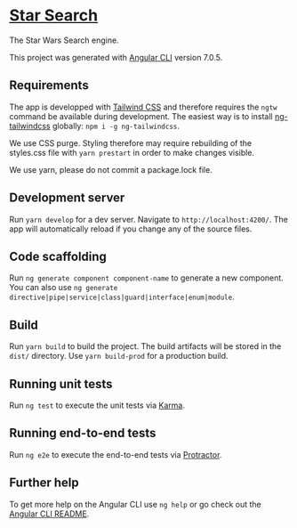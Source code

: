 # [Star Search](https://star-wars-opedia.netlify.com)

The Star Wars Search engine.

This project was generated with [Angular CLI](https://github.com/angular/angular-cli) version 7.0.5.

## Requirements

The app is developped with [Tailwind CSS](https://tailwindcss.com) and therefore requires the `ngtw` command be available during development. The easiest way is to install [ng-tailwindcss](https://www.npmjs.com/package/ng-tailwindcss) globally: `npm i -g ng-tailwindcss`.

We use CSS purge. Styling therefore may require rebuilding of the styles.css file with `yarn prestart` in order to make changes visible.

We use yarn, please do not commit a package.lock file.

## Development server

Run `yarn develop` for a dev server. Navigate to `http://localhost:4200/`. The app will automatically reload if you change any of the source files.

## Code scaffolding

Run `ng generate component component-name` to generate a new component. You can also use `ng generate directive|pipe|service|class|guard|interface|enum|module`.

## Build

Run `yarn build` to build the project. The build artifacts will be stored in the `dist/` directory. Use `yarn build-prod` for a production build.

## Running unit tests

Run `ng test` to execute the unit tests via [Karma](https://karma-runner.github.io).

## Running end-to-end tests

Run `ng e2e` to execute the end-to-end tests via [Protractor](http://www.protractortest.org/).

## Further help

To get more help on the Angular CLI use `ng help` or go check out the [Angular CLI README](https://github.com/angular/angular-cli/blob/master/README.md).
